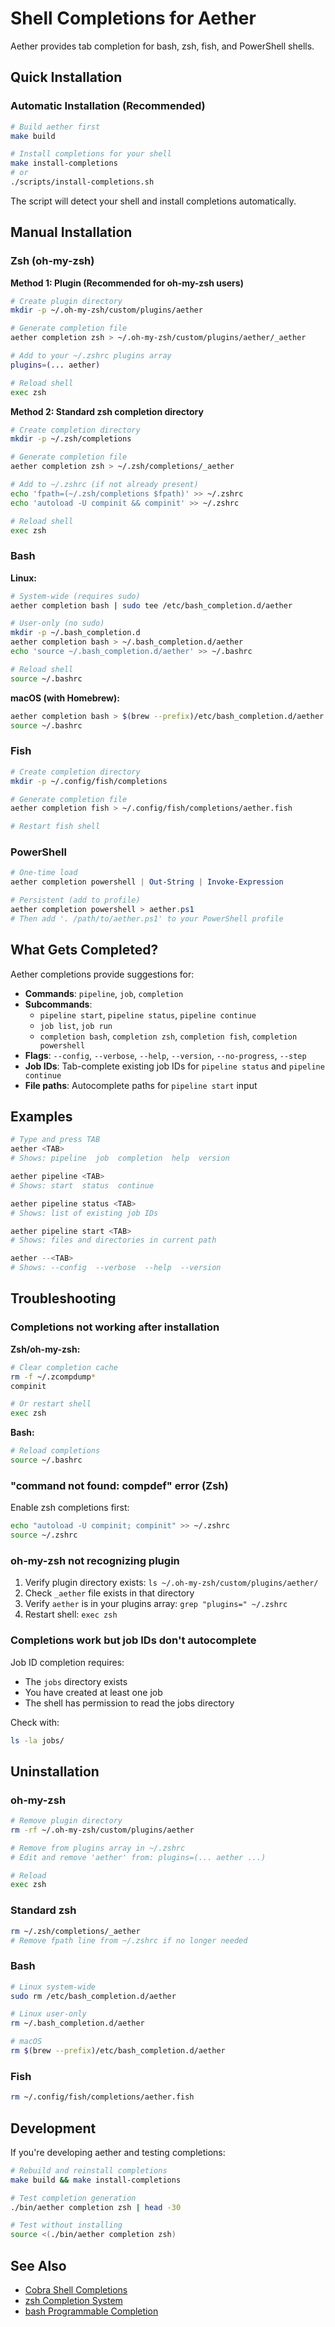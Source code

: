 # Shell Completions for Aether

Aether provides tab completion for bash, zsh, fish, and PowerShell shells.

## Quick Installation

### Automatic Installation (Recommended)

```bash
# Build aether first
make build

# Install completions for your shell
make install-completions
# or
./scripts/install-completions.sh
```

The script will detect your shell and install completions automatically.

## Manual Installation

### Zsh (oh-my-zsh)

**Method 1: Plugin (Recommended for oh-my-zsh users)**

```bash
# Create plugin directory
mkdir -p ~/.oh-my-zsh/custom/plugins/aether

# Generate completion file
aether completion zsh > ~/.oh-my-zsh/custom/plugins/aether/_aether

# Add to your ~/.zshrc plugins array
plugins=(... aether)

# Reload shell
exec zsh
```

**Method 2: Standard zsh completion directory**

```bash
# Create completion directory
mkdir -p ~/.zsh/completions

# Generate completion file
aether completion zsh > ~/.zsh/completions/_aether

# Add to ~/.zshrc (if not already present)
echo 'fpath=(~/.zsh/completions $fpath)' >> ~/.zshrc
echo 'autoload -U compinit && compinit' >> ~/.zshrc

# Reload shell
exec zsh
```

### Bash

**Linux:**
```bash
# System-wide (requires sudo)
aether completion bash | sudo tee /etc/bash_completion.d/aether

# User-only (no sudo)
mkdir -p ~/.bash_completion.d
aether completion bash > ~/.bash_completion.d/aether
echo 'source ~/.bash_completion.d/aether' >> ~/.bashrc

# Reload shell
source ~/.bashrc
```

**macOS (with Homebrew):**
```bash
aether completion bash > $(brew --prefix)/etc/bash_completion.d/aether
source ~/.bashrc
```

### Fish

```bash
# Create completion directory
mkdir -p ~/.config/fish/completions

# Generate completion file
aether completion fish > ~/.config/fish/completions/aether.fish

# Restart fish shell
```

### PowerShell

```powershell
# One-time load
aether completion powershell | Out-String | Invoke-Expression

# Persistent (add to profile)
aether completion powershell > aether.ps1
# Then add '. /path/to/aether.ps1' to your PowerShell profile
```

## What Gets Completed?

Aether completions provide suggestions for:

- **Commands**: `pipeline`, `job`, `completion`
- **Subcommands**:
  - `pipeline start`, `pipeline status`, `pipeline continue`
  - `job list`, `job run`
  - `completion bash`, `completion zsh`, `completion fish`, `completion powershell`
- **Flags**: `--config`, `--verbose`, `--help`, `--version`, `--no-progress`, `--step`
- **Job IDs**: Tab-complete existing job IDs for `pipeline status` and `pipeline continue`
- **File paths**: Autocomplete paths for `pipeline start` input

## Examples

```bash
# Type and press TAB
aether <TAB>
# Shows: pipeline  job  completion  help  version

aether pipeline <TAB>
# Shows: start  status  continue

aether pipeline status <TAB>
# Shows: list of existing job IDs

aether pipeline start <TAB>
# Shows: files and directories in current path

aether --<TAB>
# Shows: --config  --verbose  --help  --version
```

## Troubleshooting

### Completions not working after installation

**Zsh/oh-my-zsh:**
```bash
# Clear completion cache
rm -f ~/.zcompdump*
compinit

# Or restart shell
exec zsh
```

**Bash:**
```bash
# Reload completions
source ~/.bashrc
```

### "command not found: compdef" error (Zsh)

Enable zsh completions first:
```bash
echo "autoload -U compinit; compinit" >> ~/.zshrc
source ~/.zshrc
```

### oh-my-zsh not recognizing plugin

1. Verify plugin directory exists: `ls ~/.oh-my-zsh/custom/plugins/aether/`
2. Check `_aether` file exists in that directory
3. Verify `aether` is in your plugins array: `grep "plugins=" ~/.zshrc`
4. Restart shell: `exec zsh`

### Completions work but job IDs don't autocomplete

Job ID completion requires:
- The `jobs` directory exists
- You have created at least one job
- The shell has permission to read the jobs directory

Check with:
```bash
ls -la jobs/
```

## Uninstallation

### oh-my-zsh
```bash
# Remove plugin directory
rm -rf ~/.oh-my-zsh/custom/plugins/aether

# Remove from plugins array in ~/.zshrc
# Edit and remove 'aether' from: plugins=(... aether ...)

# Reload
exec zsh
```

### Standard zsh
```bash
rm ~/.zsh/completions/_aether
# Remove fpath line from ~/.zshrc if no longer needed
```

### Bash
```bash
# Linux system-wide
sudo rm /etc/bash_completion.d/aether

# Linux user-only
rm ~/.bash_completion.d/aether

# macOS
rm $(brew --prefix)/etc/bash_completion.d/aether
```

### Fish
```bash
rm ~/.config/fish/completions/aether.fish
```

## Development

If you're developing aether and testing completions:

```bash
# Rebuild and reinstall completions
make build && make install-completions

# Test completion generation
./bin/aether completion zsh | head -30

# Test without installing
source <(./bin/aether completion zsh)
```

## See Also

- [Cobra Shell Completions](https://cobra.dev/docs/user_guide/#shell-completions)
- [zsh Completion System](http://zsh.sourceforge.net/Doc/Release/Completion-System.html)
- [bash Programmable Completion](https://www.gnu.org/software/bash/manual/html_node/Programmable-Completion.html)
